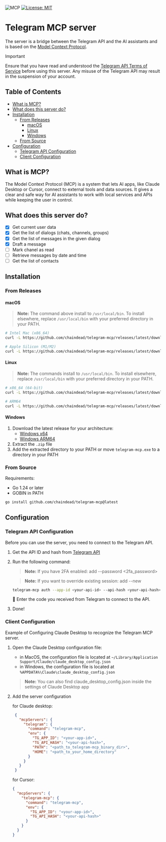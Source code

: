 ![](https://badge.mcpx.dev 'MCP')
[![License: MIT](https://img.shields.io/badge/license-MIT-green?style=flat-square)](https://opensource.org/license/mit)

# Telegram MCP server

The server is a bridge between the Telegram API and the AI assistants and is based on the [Model Context Protocol](https://modelcontextprotocol.io).

> [!IMPORTANT]
> Ensure that you have read and understood the [Telegram API Terms of Service](https://core.telegram.org/api/terms) before using this server.
> Any misuse of the Telegram API may result in the suspension of your account.

## Table of Contents
- [What is MCP?](#what-is-mcp)
- [What does this server do?](#what-does-this-server-do)
- [Installation](#installation)
  - [From Releases](#from-releases)
    - [macOS](#macos)
    - [Linux](#linux)
    - [Windows](#windows)
  - [From Source](#from-source)
- [Configuration](#configuration)
  - [Telegram API Configuration](#telegram-api-configuration)
  - [Client Configuration](#client-configuration)

## What is MCP?

The Model Context Protocol (MCP) is a system that lets AI apps, like Claude Desktop or Cursor, connect to external tools and data sources. It gives a clear and safe way for AI assistants to work with local services and APIs while keeping the user in control.

## What does this server do?

- [x] Get current user data
- [x] Get the list of dialogs (chats, channels, groups)
- [x] Get the list of messages in the given dialog
- [x] Draft a message
- [ ] Mark chanel as read
- [ ] Retrieve messages by date and time
- [ ] Get the list of contacts

## Installation

### From Releases


#### macOS

> **Note:** The command above install to `/usr/local/bin`. To install elsewhere, replace `/usr/local/bin` with your preferred directory in your PATH.

```bash
# Intel Mac (x86_64)
curl -L https://github.com/chaindead/telegram-mcp/releases/latest/download/telegram-mcp_Darwin_x86_64.tar.gz | tar xz -C /usr/local/bin

# Apple Silicon (M1/M2)
curl -L https://github.com/chaindead/telegram-mcp/releases/latest/download/telegram-mcp_Darwin_arm64.tar.gz | tar xz -C /usr/local/bin
```

#### Linux

> **Note:** The commands install to `/usr/local/bin`. To install elsewhere, replace `/usr/local/bin` with your preferred directory in your PATH.

```bash
# x86_64 (64-bit)
curl -L https://github.com/chaindead/telegram-mcp/releases/latest/download/telegram-mcp_Linux_x86_64.tar.gz | tar xz -C /usr/local/bin

# ARM64
curl -L https://github.com/chaindead/telegram-mcp/releases/latest/download/telegram-mcp_Linux_arm64.tar.gz | tar xz -C /usr/local/bin
```

#### Windows
1. Download the latest release for your architecture:
   - [Windows x64](https://github.com/chaindead/telegram-mcp/releases/latest/download/telegram-mcp_Windows_x86_64.zip)
   - [Windows ARM64](https://github.com/chaindead/telegram-mcp/releases/latest/download/telegram-mcp_Windows_arm64.zip)
2. Extract the `.zip` file
3. Add the extracted directory to your PATH or move `telegram-mcp.exe` to a directory in your PATH

### From Source

Requirements:
- Go 1.24 or later
- GOBIN in PATH

```bash
go install github.com/chaindead/telegram-mcp@latest
```

## Configuration

### Telegram API Configuration

Before you can use the server, you need to connect to the Telegram API.

1. Get the API ID and hash from [Telegram API](https://my.telegram.org/auth)
2. Run the following command:
   > __Note:__
   > If you have 2FA enabled: add --password <2fa_password>

   >  __Note:__
   > If you want to override existing session: add --new

   ```bash
   telegram-mcp auth --app-id <your-api-id> --api-hash <your-api-hash> --phone <your-phone-number>
   ```

   📩 Enter the code you received from Telegram to connect to the API.

3. Done!

### Client Configuration

Example of Configuring Claude Desktop to recognize the Telegram MCP server.

1. Open the Claude Desktop configuration file:
    - in MacOS, the configuration file is located at `~/Library/Application Support/Claude/claude_desktop_config.json`
    - in Windows, the configuration file is located at `%APPDATA%\Claude\claude_desktop_config.json`

   > __Note:__
   > You can also find claude_desktop_config.json inside the settings of Claude Desktop app

2. Add the server configuration
   
   for Claude desktop:
   ```json
    {
      "mcpServers": {
        "telegram": {
          "command": "telegram-mcp",
          "env": {
            "TG_APP_ID": "<your-app-id>",
            "TG_API_HASH": "<your-api-hash>",
            "PATH": "<path_to_telegram-mcp_binary_dir>",
            "HOME": "<path_to_your_home_directory"
          }
        }
      }
    }
   ```

   for Cursor:
    ```json
    {
      "mcpServers": {
        "telegram-mcp": {
          "command": "telegram-mcp",
          "env": {
            "TG_APP_ID": "<your-app-id>",
            "TG_API_HASH": "<your-api-hash>"
          }
        }
      }
    }
    ```